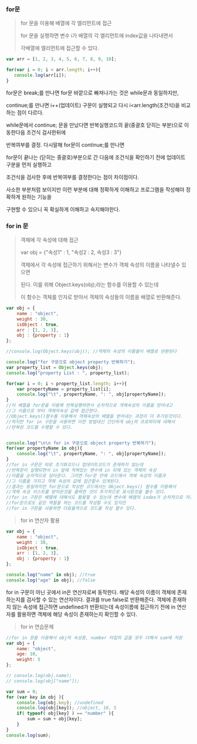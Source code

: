 ### for문

> for 문을 이용해 배열에 각 엘리먼트에 접근
>
> for 문을 실행하면 변수 i가 배열의 각 엘리먼트에 index값을 나타내면서 
>
> 각배열에 엘리먼트에 접근할 수 있다.

 ```javascript
var arr = [1, 2, 3, 4, 5, 6, 7, 8, 9, 10];

for(var i = 0; i < arr.length; i++){
	console.log(arr[i]);
}
 ```

for문은 break;를 만나면 for문 바깥으로 빠져나가는 것은 while문과 동일하지만,

continue;를 만나면 i++(업데이트) 구문이 실행되고 다시 i<arr.length(조건식)을 비교하는 점이 다르다. 

while문에서 continue; 문을 만났다면 반복실행코드의 끝(중괄호 닫히는 부분)으로 이동한다음 조건식 검사한뒤에

반복여부를 결정. 다시말해 for문이 continue;를 만나면 

for문이 끝나는 (닫히는 중괄호)부분으로 간 다음에 조건식을 확인하기 전에 업데이트 구분을 먼저 실행하고

조건식을 검사한 후에 반복여부를 결정한다는 점이 차이점이다.

사소한 부분처럼 보이지만 이런 부분에 대해 정확하게 이해하고 프로그램을 작성해야 정확하게 원하는 기능을

구현할 수 있으니 꼭 확실하게 이해하고 숙지해야한다.



### for in 문

> 객체에 각 속성에 대해 접근
>
> var obj = {"속성1" : 1, "속성2 : 2, 속성3 : 3"}
>
> 객체에서 각 속성에 접근하기 위해서는 변수가 객체 속성의 이름을 나타낼수 있으면
>
> 된다. 이를 위해 Object.keys(obj);라는 함수를 이용할 수 있는데
>
> 이 함수는 객체를 인자로 받아서 객체의 속성들의 이름을 배열로 반환해준다.

```javascript
var obj = {
	name : "object",
	weight : 30,
	isObject : true,
	arr : [1, 2, 3],
	obj : {property : 1}
};

//console.log(Object.keys(obj)); //객체의 속성의 이름들이 배열로 반환된다 

console.log("for 구문으로 object property 반복하기");
var property_list = Object.keys(obj);
console.log("property List : ", property_list);

for(var i = 0; i < property_list.length; i++){
	var propertyName = property_list[i];
	console.log("\t", propertyName, ": ", obj[propertyName]);
}
//이 배열을 for문을 이용해 반복실행하면서 순차적으로 객체속성의 이름을 얻어내고
//그 이름으로 부터 객체의속성 값에 접근한다.
//Object.keys()함수를 이용해서 객체속성의 배열을 얻어내는 과정이 더 추가된것이다.
//하지만 for in 구문을 사용하면 이런 방법대신 간단하게 obj의 프로퍼티에 대해서
//반복된 코드를 수행할 수 있다.


console.log("\n\n for in 구문으로 object property 반복하기");
for(var propertyName in obj){
	console.log("\t", propertyName, ": ", obj[propertyName]);
}
//for in 구문은 따로 초기화코드나 업데이트코드가 존재하지 않는데 
//반복문이 실행되면서 in 앞에 적혀있는 변수에 in 뒤에 있는 객체의 속성 
//이름을 순차적으로 담아준다. 그러면 for문 안에 코드에서 객체 속성의 이름과 
//그 이름을 가지고 객체 속성의 값에 접근할수 있게된다.
//결과는 동일하지만 for문으로 작성한 코드에서는 Object.keys() 함수를 이용해서 
//객체 속성 리스트를 받아온것을 출력한 것이 추가적으로 표시된것을 볼수 있다.
//for in 구문은 배열에 대해서도 활용할 수 있는데 변수에 배열의 index가 순차적으로 저장된다. 
//for문으로도 같은 역할을 하는 코드를 작성할 수도 있지만 
//for in 구문을 사용하면 더효율적으로 코드를 작성 할수 있다. 
```



> for in 연산자 활용

```javascript
var obj = {
	name : "object",
	weight : 30,
	isObject : true,
	arr : [1, 2, 3],
	obj : {property : 1}
};

console.log("name" in obj); //true
console.log("age" in obj); //false
```

for in 구문이 아닌 곳에서 in은 연산자로써 동작한다. 
해당 속성의 이름이 객체에 존재하는지를 검사할 수 있는 연산자이다.
결과를 true false로 반환해준다. 
객체에 존재하지 않는 속성에 접근하면 undefined가 반환되는데 
속성이름에 접근하기 전에 in 연산자를 활용하면 객체에 해당 속성이 존재하는지 확인할 수 있다.



> for in 연습문제

```javascript
//for in 문을 이용해서 obj의 속성중, number 타입의 값을 모두 더해서 sum에 저장
var obj = {
	name: "object",
	age: 10,
	weight: 5
};

// console.log(obj.name);
// console.log(obj["name"]);

var sum = 0;
for (var key in obj ){
	console.log(obj.key); //undefined
	console.log(obj[key]); //object, 10, 5
    if( typeof( obj[key] ) == "number" ){
        sum = sum + obj[key];
    }
}
console.log(sum);
```

